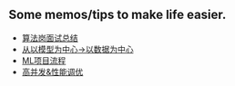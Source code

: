 ## Some memos/tips to make life easier.
* [算法岗面试总结](https://github.com/jianfeiZhao/MyMemo/blob/main/Interview.md)  
* [从以模型为中心->以数据为中心](https://github.com/jianfeiZhao/MyMemo/blob/main/MLOps.md)
* [ML项目流程](https://github.com/jianfeiZhao/MyMemo/blob/main/ML_steps.md)
* [高并发&性能调优](https://github.com/jianfeiZhao/MyMemo/blob/main/high_concurrency.md)
